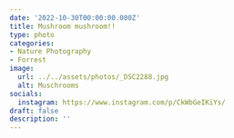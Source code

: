 ```yaml
---
date: '2022-10-30T00:00:00.000Z'
title: Mushroom mushroom!!
type: photo
categories:
- Nature Photography
- Forrest
image:
  url: ../../assets/photos/_DSC2288.jpg
  alt: Muschrooms
socials:
  instagram: https://www.instagram.com/p/CkWbGeIKiYs/
draft: false
description: ''
---
```

